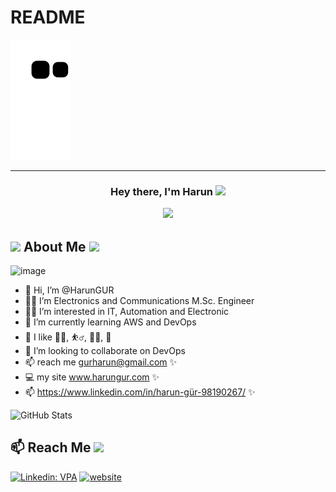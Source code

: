 # README

![snake svg](https://github.com/HRNGR/HRNGR/blob/output/github-contribution-grid-snake.svg)

---------------

<h3 align="center">Hey there, I'm Harun  <img src="https://media.giphy.com/media/hvRJCLFzcasrR4ia7z/giphy.gif" width="28">

  
<a href="#"><img width="50%" height="auto" src="![image](https://user-images.githubusercontent.com/96360040/158347720-eccfe991-1374-49d0-a3b7-3047b362fe7c.png)" height="15px"/></a>

## <img src="https://wallpaperaccess.com/full/3304183.jpg" width="4%"> About Me <img src="https://wallpaperaccess.com/full/3304183.jpg" width="4%">
 
  ![image](https://user-images.githubusercontent.com/96360040/158361364-108b1c19-f72a-46b7-bc6a-e0f43ad2c8fa.png)
  
  
- 👋 Hi, I’m @HarunGUR
- 👨‍🎓 I’m Electronics and Communications M.Sc. Engineer
- 👨‍🏫 I’m interested in IT, Automation and Electronic
- 👀 I’m currently learning AWS and DevOps
- 🥇 I like 🏊‍♂, ⛹‍♂, 🚵‍♂, 🎣 
- 💞️ I’m looking to collaborate on DevOps 
- 📫 reach me gurharun@gmail.com  ✨
- 💻 my site www.harungur.com   ✨
- 📫 https://www.linkedin.com/in/harun-gür-98190267/   ✨
  
![GitHub Stats](https://github-readme-stats.vercel.app/api?username=HRNGR&theme=radical)

  
## 📫 Reach Me <img src='https://raw.githubusercontent.com/ShahriarShafin/ShahriarShafin/main/Assets/handshake.gif' width="70px">

[![Linkedin: VPA](https://img.shields.io/badge/linkedin-%230077B5.svg?&style=for-the-badge&logo=linkedin&logoColor=white)](https://www.linkedin.com/in/harun-gür-98190267/)
[![website](https://img.shields.io/badge/gmail-f1f2f6.svg?&style=for-the-badge&logo=gmail&logoColor=red)](mailto:gurharun@gmail.com)
  
<!---
HRNGR/HRNGR is a ✨ special ✨ repository because its `README.md` (this file) appears on your GitHub profile.
You can click the Preview link to take a look at your changes.
--->
